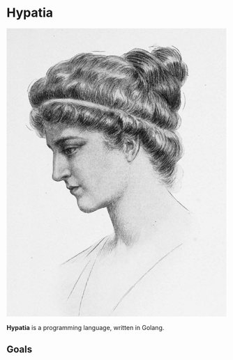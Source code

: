 # Hypatia #

![Hypatia](Hypatia)

**Hypatia** is a programming language, written in Golang. 

## Goals ##


